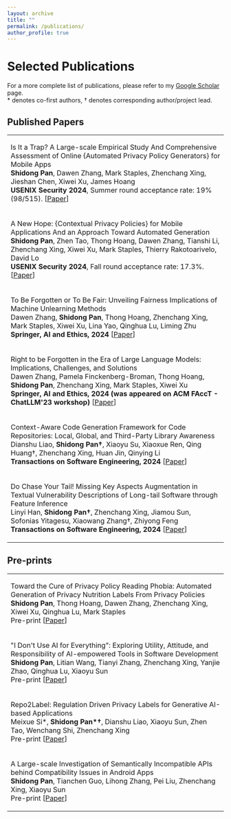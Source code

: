 ```yaml
---
layout: archive
title: ""
permalink: /publications/
author_profile: true
---
```


<style>
table.imgtable, table.imgtable td{
  /* height: auto; */
  /* text-align: left; */
}

</style>

# <i class="fa fa-fw fa-copy"></i> Selected Publications

For a more complete list of publications, please refer to my <a href="https://scholar.google.com.au/citations?user=IPz6ilYAAAAJ&hl=en">Google Scholar</a> page.<br>
\* denotes co-first authors, † denotes corresponding author/project lead.

## Published Papers

<table class='imgtable'>
  <tr>
    <td align="left">
      <p>
        Is It a Trap? A Large-scale Empirical Study And Comprehensive Assessment of Online {Automated Privacy Policy Generators} for Mobile Apps<br>
        <b>Shidong Pan</b>, Dawen Zhang, Mark Staples, Zhenchang Xing, Jieshan Chen, Xiwei Xu, James Hoang<br>
        <b>USENIX Security 2024</b>, Summer round acceptance rate: 19% (98/515).
        [<a href="https://arxiv.org/abs/2305.03271">Paper</a>]
      </p>
    </td>
  </tr>
  <tr>
    <td align="left">
      <p>
        A New Hope: {Contextual Privacy Policies} for Mobile Applications And an Approach Toward Automated Generation<br>
        <b>Shidong Pan</b>, Zhen Tao, Thong Hoang, Dawen Zhang, Tianshi Li, Zhenchang Xing, Xiwei Xu, Mark Staples, Thierry Rakotoarivelo, David Lo<br>
        <b>USENIX Security 2024</b>, Fall round acceptance rate: 17.3%. 
        [<a href="https://arxiv.org/abs/2402.14544">Paper</a>]
      </p>
    </td>
  </tr>
  <tr>
    <td align="left">
      <p>
        To Be Forgotten or To Be Fair: Unveiling Fairness Implications of Machine Unlearning Methods<br>
        Dawen Zhang, <b>Shidong Pan</b>, Thong Hoang, Zhenchang Xing, Mark Staples, Xiwei Xu, Lina Yao, Qinghua Lu, Liming Zhu<br>
        <b>Springer, AI and Ethics, 2024</b>        
        [<a href="https://link.springer.com/article/10.1007/s43681-023-00398-y">Paper</a>]
      </p>
    </td>
  </tr>
    <tr>
    <td align="left">
      <p>
        Right to be Forgotten in the Era of Large Language Models: Implications, Challenges, and Solutions<br>
        Dawen Zhang, Pamela Finckenberg-Broman, Thong Hoang, <b>Shidong Pan</b>, Zhenchang Xing, Mark Staples, Xiwei Xu<br>
        <b>Springer, AI and Ethics, 2024 (was appeared on ACM FAccT - ChatLLM'23 workshop)</b>        
        [<a href="https://arxiv.org/abs/2307.03941">Paper</a>]
      </p>
    </td>
  </tr>
  <tr>
    <td align="left">
      <p>
        Context-Aware Code Generation Framework for Code Repositories: Local, Global, and Third-Party Library Awareness<br>
        Dianshu Liao, <b>Shidong Pan†</b>, Xiaoyu Su, Xiaoxue Ren, Qing Huang†, Zhenchang Xing, Huan Jin, Qinying Li<br>
        <b>Transactions on Software Engineering, 2024</b>
        [<a href="https://arxiv.org/abs/2312.05772">Paper</a>]
      </p>
    </td>
  </tr>
  <tr>
    <td align="left">
      <p>
        Do Chase Your Tail! Missing Key Aspects Augmentation in Textual Vulnerability Descriptions of Long-tail Software through Feature Inference<br>
        Linyi Han, <b>Shidong Pan†</b>, Zhenchang Xing, Jiamou Sun, Sofonias Yitagesu, Xiaowang Zhang†, Zhiyong Feng<br>
        <b>Transactions on Software Engineering, 2024</b>
        [<a href="https://arxiv.org/abs/2405.07430">Paper</a>]
      </p>
    </td>
  </tr>
</table>

## Pre-prints

<table class='imgtable'>
  <tr>
    <td align="left">
      <p>
        Toward the Cure of Privacy Policy Reading Phobia: Automated Generation of Privacy Nutrition Labels From Privacy Policies<br>
        <b>Shidong Pan</b>, Thong Hoang, Dawen Zhang, Zhenchang Xing, Xiwei Xu, Qinghua Lu, Mark Staples<br>
        Pre-print
        [<a href="https://arxiv.org/abs/2306.10923">Paper</a>]
      </p>
    </td>
  </tr>

  <tr>
    <td align="left">
      <p>
        "I Don't Use AI for Everything": Exploring Utility, Attitude, and Responsibility of AI-empowered Tools in Software Development<br>
        <b>Shidong Pan</b>, Litian Wang, Tianyi Zhang, Zhenchang Xing, Yanjie Zhao, Qinghua Lu, Xiaoyu Sun<br>
        Pre-print
        [<a href="https://arxiv.org/abs/2405.07430">Paper</a>]
      </p>
    </td>
  </tr>
  <tr>
    <td align="left">
      <p>
        Repo2Label: Regulation Driven Privacy Labels for Generative AI-based Applications<br>
        Meixue Si*, <b>Shidong Pan*†</b>, Dianshu Liao, Xiaoyu Sun, Zhen Tao, Wenchang Shi, Zhenchang Xing<br>
        Pre-print
        [<a href="https://arxiv.org/abs/2405.07430">Paper</a>]
      </p>
    </td>
  </tr>
  <tr>
    <td align="left">
      <p>
        A Large-scale Investigation of Semantically Incompatible APIs behind Compatibility Issues in Android Apps<br>
        <b>Shidong Pan</b>, Tianchen Guo, Lihong Zhang, Pei Liu, Zhenchang Xing, Xiaoyu Sun<br>
        Pre-print
        [<a href="https://arxiv.org/abs/2406.17431">Paper</a>]
      </p>
    </td>
  </tr>

  
</table>


